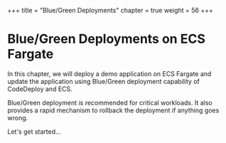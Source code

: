 +++
title = "Blue/Green Deployments"
chapter = true
weight = 56
+++

# Blue/Green Deployments on ECS Fargate

In this chapter, we will deploy a demo application on ECS Fargate and update the application using Blue/Green deployment capability of CodeDeploy and ECS.

Blue/Green deployment is recommended for critical workloads. It also provides a rapid mechanism to rollback the deployment if anything goes wrong.

Let's get started...
